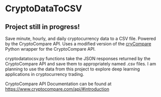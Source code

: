 # CryptoDataToCSV

## Project still in progress!
Save minute, hourly, and daily cryptocurrency data to a CSV file. Powered by the CryptoCompare API.
Uses a modified version of the [cryCompare](https://github.com/stefs304/cryCompare) Python wrapper for the CryptoCompare API.

cryptodatatocsv.py functions take the JSON responses returned by the CryptoCompare API and save them to appropriately named .csv files.
I am planning to use the data from this project to explore deep learning applications in cryptocurrency trading.

CryptoCompare API Documentation can be found at https://www.cryptocompare.com/api/#introduction
